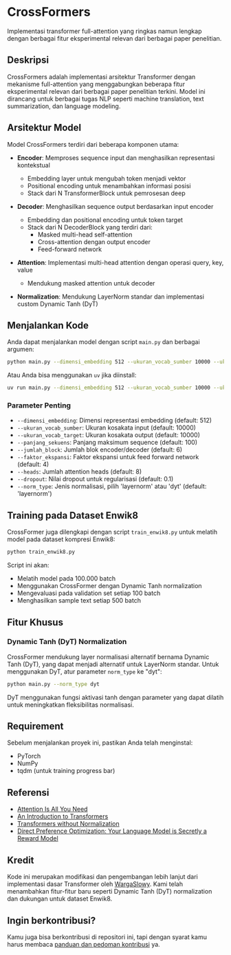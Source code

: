 # CrossFormers
Implementasi transformer full-attention yang ringkas namun lengkap dengan berbagai fitur eksperimental relevan dari berbagai paper penelitian.

## Deskripsi

CrossFormers adalah implementasi arsitektur Transformer dengan mekanisme full-attention yang menggabungkan beberapa fitur eksperimental relevan dari berbagai paper penelitian terkini. Model ini dirancang untuk berbagai tugas NLP seperti machine translation, text summarization, dan language modeling.

## Arsitektur Model

Model CrossFormers terdiri dari beberapa komponen utama:

- **Encoder**: Memproses sequence input dan menghasilkan representasi kontekstual
  - Embedding layer untuk mengubah token menjadi vektor
  - Positional encoding untuk menambahkan informasi posisi
  - Stack dari N TransformerBlock untuk pemrosesan deep
  
- **Decoder**: Menghasilkan sequence output berdasarkan input encoder
  - Embedding dan positional encoding untuk token target 
  - Stack dari N DecoderBlock yang terdiri dari:
    - Masked multi-head self-attention
    - Cross-attention dengan output encoder
    - Feed-forward network
  
- **Attention**: Implementasi multi-head attention dengan operasi query, key, value
  - Mendukung masked attention untuk decoder

- **Normalization**: Mendukung LayerNorm standar dan implementasi custom Dynamic Tanh (DyT)

## Menjalankan Kode

Anda dapat menjalankan model dengan script `main.py` dan berbagai argumen:

```bash
python main.py --dimensi_embedding 512 --ukuran_vocab_sumber 10000 --ukuran_vocab_target 10000 --panjang_sekuens 100 --jumlah_block 6 --heads 8 --dropout 0.1 --norm_type layernorm
```

Atau Anda bisa menggunakan `uv` jika diinstall:

```bash
uv run main.py --dimensi_embedding 512 --ukuran_vocab_sumber 10000 --ukuran_vocab_target 10000 --panjang_sekuens 100 --jumlah_block 6 --heads 8 --dropout 0.1 --norm_type layernorm
```

### Parameter Penting

- `--dimensi_embedding`: Dimensi representasi embedding (default: 512)
- `--ukuran_vocab_sumber`: Ukuran kosakata input (default: 10000)
- `--ukuran_vocab_target`: Ukuran kosakata output (default: 10000)
- `--panjang_sekuens`: Panjang maksimum sequence (default: 100)
- `--jumlah_block`: Jumlah blok encoder/decoder (default: 6)
- `--faktor_ekspansi`: Faktor ekspansi untuk feed forward network (default: 4)
- `--heads`: Jumlah attention heads (default: 8)
- `--dropout`: Nilai dropout untuk regularisasi (default: 0.1)
- `--norm_type`: Jenis normalisasi, pilih 'layernorm' atau 'dyt' (default: 'layernorm')

## Training pada Dataset Enwik8

CrossFormer juga dilengkapi dengan script `train_enwik8.py` untuk melatih model pada dataset kompresi Enwik8:

```bash
python train_enwik8.py
```

Script ini akan:
- Melatih model pada 100.000 batch
- Menggunakan CrossFormer dengan Dynamic Tanh normalization
- Mengevaluasi pada validation set setiap 100 batch
- Menghasilkan sample text setiap 500 batch

## Fitur Khusus

### Dynamic Tanh (DyT) Normalization

CrossFormer mendukung layer normalisasi alternatif bernama Dynamic Tanh (DyT), yang dapat menjadi alternatif untuk LayerNorm standar. Untuk menggunakan DyT, atur parameter `norm_type` ke "dyt":

```bash
python main.py --norm_type dyt
```

DyT menggunakan fungsi aktivasi tanh dengan parameter yang dapat dilatih untuk meningkatkan fleksibilitas normalisasi.

## Requirement

Sebelum menjalankan proyek ini, pastikan Anda telah menginstal:
- PyTorch
- NumPy
- tqdm (untuk training progress bar)

## Referensi
- [Attention Is All You Need](https://arxiv.org/abs/1706.03762)
- [An Introduction to Transformers](https://arxiv.org/abs/2304.10557)
- [Transformers without Normalization](https://arxiv.org/abs/2503.10622)
- [Direct Preference Optimization: Your Language Model is Secretly a Reward Model](https://arxiv.org/abs/2305.18290)

## Kredit
Kode ini merupakan modifikasi dan pengembangan lebih lanjut dari implementasi dasar Transformer oleh [WargaSlowy](https://github.com/WargaSlowy/transformer). Kami telah menambahkan fitur-fitur baru seperti Dynamic Tanh (DyT) normalization dan dukungan untuk dataset Enwik8.

## Ingin berkontribusi?

Kamu juga bisa berkontribusi di repositori ini, tapi dengan syarat kamu harus membaca [panduan dan pedoman kontribusi](CONTRIBUTING.md) ya.
